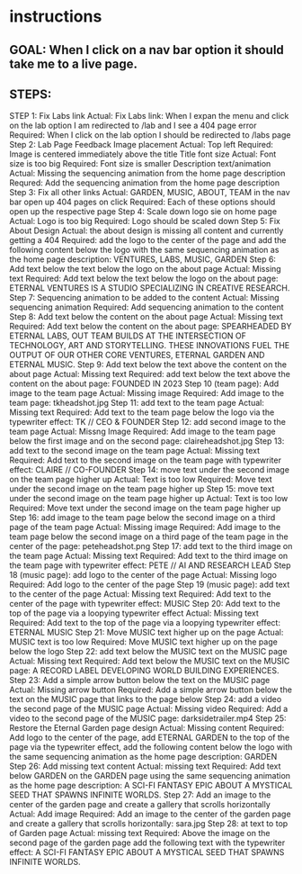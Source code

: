 # instructions

## GOAL: When I click on a nav bar option it should take me to a live page.

## STEPS: 
STEP 1: Fix Labs link 
Actual: Fix Labs link: When I expan the menu and click on the lab option I am redirected to /lab and I see a 404 page error
Required: When I click on the lab option I should be redirected to /labs page
Step 2: Lab Page Feedback
Image placement
Actual: Top left 
Required: Image is centered immediately above the title
Title font size
Actual: Font size is too big 
Required: Font size is smaller
Description text/animation
Actual: Missing the sequencing animation from the home page description
Requred: Add the sequencing animation from the home page description
Step 3: Fix all other links 
Actual: GARDEN, MUSIC, ABOUT, TEAM in the nav bar open up 404 pages on click 
Required: Each of these options should open up the respective page 
Step 4: Scale down logo sie on home page 
Actual: Logo is too big 
Required: Logo should be scaled down 
Step 5: Fix About Design 
Actual: the about design is missing all content and currently getting a 404
Required: add the logo to the center of the page and add the following content below the logo with the same sequencing animation as the home page description: VENTURES, LABS, MUSIC, GARDEN
Step 6: Add text below the text below the logo on the about page
Actual: Missing text 
Required: Add text below the text below the logo on the about page: ETERNAL VENTURES IS A STUDIO SPECIALIZING IN CREATIVE RESEARCH.  
Step 7: Sequencing animation to be added to the content
Actual: Missing sequencing animation 
Required: Add sequencing animation to the content 
Step 8: Add text below the content on the about page
Actual: Missing text
Required: Add text below the content on the about page: SPEARHEADED BY ETERNAL LABS, OUT TEAM BUILDS AT THE INTERSECTION OF TECHNOLOGY, ART AND STORYTELLING. THESE INNOVATIONS FUEL THE OUTPUT OF OUR OTHER CORE VENTURES, ETERNAL GARDEN AND ETERNAL MUSIC.
Step 9: Add text below the text above the content on the about page
Actual: Missing text
Required: add text below the text above the content on the about page: FOUNDED IN 2023
Step 10 (team page): Add image to the team page
Actual: Missing image
Required: Add image to the team page: tkheadshot.jpg
Step 11: add text to the team page
Actual: Missing text
Required: Add text to the team page below the logo via the typewriter effect: TK // CEO & FOUNDER
Step 12: add second image to the team page
Actual: Missng Image
Required: Add image to the team page below the first image and on the second page: claireheadshot.jpg
Step 13: add text to the second image on the team page
Actual: Missing text
Required: Add text to the second image on the team page with typewriter effect: CLAIRE // CO-FOUNDER
Step 14: move text under the second image on the team page higher up
Actual: Text is too low
Required: Move text under the second image on the team page higher up
Step 15: move text under the second image on the team page higher up
Actual: Text is too low
Required: Move text under the second image on the team page higher up
Step 16: add image to the team page below the second image on a third page of the team page
Actual: Missing image
Required: Add image to the team page below the second image on a third page of the team page in the center of the page: peteheadshot.png
Step 17: add text to the third image on the team page
Actual: Missing text
Required: Add text to the third image on the team page with typewriter effect: PETE // AI AND RESEARCH LEAD
Step 18 (music page): add logo to the center of the page
Actual: Missing logo
Required: Add logo to the center of the page
Step 19 (music page): add text to the center of the page
Actual: Missing text
Required: Add text to the center of the page with typewriter effect: MUSIC
Step 20: Add text to the top of the page via a loopying typewriter effect
Actual: Missing text
Required: Add text to the top of the page via a loopying typewriter effect: ETERNAL MUSIC
Step 21: Move MUSIC text higher up on the page
Actual: MUSIC text is too low
Required: Move MUSIC text higher up on the page below the logo 
Step 22: add text below the MUSIC text on the MUSIC page
Actual: Missing text
Required: Add text below the MUSIC text on the MUSIC page: A RECORD LABEL DEVELOPING WORLD BUILDING EXPERIENCES. 
Step 23: Add a simple arrow button below the text on the MUSIC page
Actual: Missing arrow button
Required: Add a simple arrow button below the text on the MUSIC page that links to the page below
Step 24: add a video the second page of the MUSIC page
Actual: Missing video
Required: Add a video to the second page of the MUSIC page: darksidetrailer.mp4
Step 25: Restore the Eternal Garden page design
Actual: Missing content
Required: Add logo to the center of the page, add ETERNAL GARDEN to the top of the page via the typewriter effect, add the following content below the logo with the same sequencing animation as the home page description: GARDEN
Step 26: Add missing text content
Actual: missing text
Required: Add text below GARDEN on the GARDEN page using the same sequencing animation as the home page description: A SCI-FI FANTASY EPIC ABOUT A MYSTICAL SEED THAT SPAWNS INFINITE WORLDS. 
Step 27: Add an image to the center of the garden page and create a gallery that scrolls horizontally
Actual: Add image
Required: Add an image to the center of the garden page and create a gallery that scrolls horizontally: sara.jpg
Step 28: at text to top of Garden page
Actual: missing text
Required: Above the image on the second page of the garden page add the following text with the typewriter effect: A SCI-FI FANTASY EPIC ABOUT A MYSTICAL SEED THAT SPAWNS INFINITE WORLDS. 
